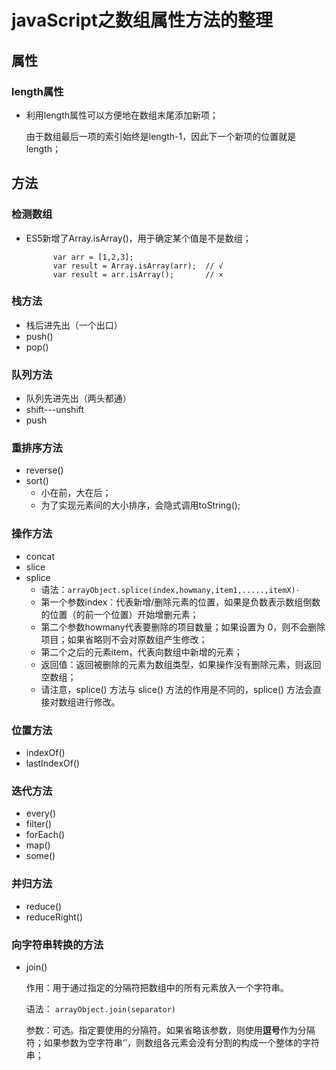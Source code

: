 # javaScript之数组属性方法的整理

##  属性

### length属性

- 利用length属性可以方便地在数组末尾添加新项；

  由于数组最后一项的索引始终是length-1，因此下一个新项的位置就是length；

## 方法

### 检测数组

- ES5新增了Array.isArray()，用于确定某个值是不是数组；


  ```
  		var arr = [1,2,3];
  		var result = Array.isArray(arr);  // √
  		var result = arr.isArray();       // ×
  ```

### 栈方法

- 栈后进先出（一个出口）
- push()
- pop()

### 队列方法

- 队列先进先出（两头都通）
- shift---unshift
- push

### 重排序方法

- reverse()
- sort()
  - 小在前，大在后；
  - 为了实现元素间的大小排序，会隐式调用toString();

### 操作方法

- concat
- slice
- splice
  - 语法：`arrayObject.splice(index,howmany,item1,.....,itemX)·`
  - 第一个参数index：代表新增/删除元素的位置，如果是负数表示数组倒数的位置（的前一个位置）开始增删元素；
  - 第二个参数howmany代表要删除的项目数量；如果设置为 0，则不会删除项目；如果省略则不会对原数组产生修改；
  - 第二个之后的元素item，代表向数组中新增的元素；
  - 返回值：返回被删除的元素为数组类型，如果操作没有删除元素，则返回空数组；
  - 请注意，splice() 方法与 slice() 方法的作用是不同的，splice() 方法会直接对数组进行修改。

### 位置方法

- indexOf()
- lastIndexOf()

### 迭代方法

- every()
- filter()
- forEach()
- map()
- some()

### 并归方法

- reduce()
- reduceRight()

### 向字符串转换的方法

- join()

  作用：用于通过指定的分隔符把数组中的所有元素放入一个字符串。

  语法： `arrayObject.join(separator)`

  参数：可选。指定要使用的分隔符。如果省略该参数，则使用**逗号**作为分隔符；如果参数为空字符串‘’，则数组各元素会没有分割的构成一个整体的字符串；




